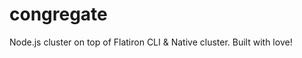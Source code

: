 congregate
==========

Node.js cluster on top of Flatiron CLI &amp; Native cluster. Built with love!
